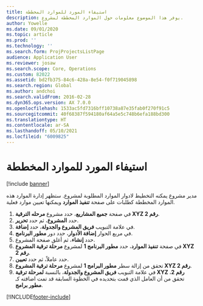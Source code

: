 ```yaml
---
title: استيفاء المورد للموارد المخططة
description: يوفر هذا الموضوع معلومات حول الموارد المخططة لمشروع.
author: Yowelle
ms.date: 09/01/2020
ms.topic: article
ms.prod: ''
ms.technology: ''
ms.search.form: ProjProjectsListPage
audience: Application User
ms.reviewer: josaw
ms.search.scope: Core, Operations
ms.custom: 82022
ms.assetid: bd2fb375-84c6-428a-8e54-f0f719045898
ms.search.region: Global
ms.author: andchoi
ms.search.validFrom: 2016-02-28
ms.dyn365.ops.version: AX 7.0.0
ms.openlocfilehash: 1533ac5fd7316bff10738a87e35fab0f270f91c5
ms.sourcegitcommit: 40f68387f594180af64a5e5c748b6efa188bd300
ms.translationtype: HT
ms.contentlocale: ar-SA
ms.lasthandoff: 05/10/2021
ms.locfileid: "6009825"
---
```

# <a name="resource-fulfillment-for-planned-resources"></a>استيفاء المورد للموارد المخططة

[!include [banner](../includes/banner.md)]

مدير مشروع يمكنه التخطيط لادوار الموارد المطلوبة لمشروع. ستظهر إدارة الموارد هذه الموارد المخططة كطلبات على صفحة **تنفيذ الموارد** ويمكنها تعيين موارد فعلية.

1. في صفحة **جميع المشاريع**، حدد مشروع **مرحله الترقية XYZ رقم 2**.
2. حدد **المشروع**، ثم حدد **تحرير**.
3. في علامة التبويب **فريق المشروع والجدولة**، حدد **إضافة**.
4. في مربع الحوار **إضافة الأدوار**، حدد دور **مطور البرنامج**.
5. حدد **إنشاء**، ثم أغلق صفحة المشروع.
6. في صفحة **تنفيذ الموارد**، حدد **مطور البرنامج 1** لمشروع **مرحلة ترقية المشروع XYZ رقم 2**.
7. حدد عاملاً، ثم حدد **تعيين**.
8. تحقق من إزالة سطر **مطور البرامج 1** لمشروع **مرحلة ترقية المشروع XYZ رقم 2**.
9. في علامة التبويب **فريق المشروع والجدولة**، بالنسبة **لمرحلة ترقية XYZ رقم 2**، تحقق من أن العامل الذي قمت بتحديده في الخطوة السابقة قد تمت اضافته كـ **مطور برامج**.


[!INCLUDE[footer-include](../includes/footer-banner.md)]